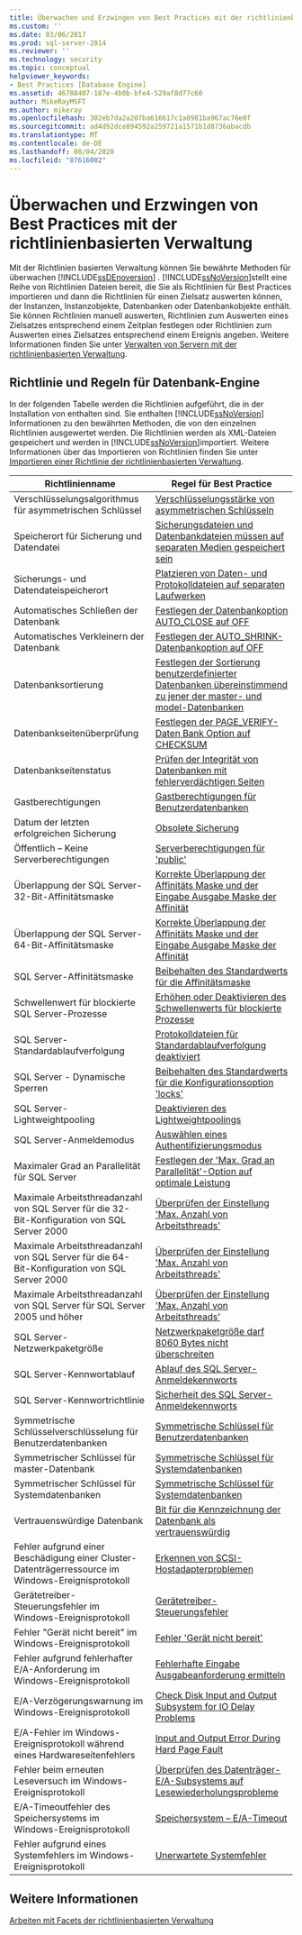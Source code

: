 ```yaml
---
title: Überwachen und Erzwingen von Best Practices mit der richtlinienbasierten Verwaltung | Microsoft-Dokumentation
ms.custom: ''
ms.date: 03/06/2017
ms.prod: sql-server-2014
ms.reviewer: ''
ms.technology: security
ms.topic: conceptual
helpviewer_keywords:
- Best Practices [Database Engine]
ms.assetid: 46788407-187e-4b0b-bfe4-529af8d77c60
author: MikeRayMSFT
ms.author: mikeray
ms.openlocfilehash: 302eb7da2a207ba616617c1a0981ba967ac76e0f
ms.sourcegitcommit: ad4d92dce894592a259721a1571b1d8736abacdb
ms.translationtype: MT
ms.contentlocale: de-DE
ms.lasthandoff: 08/04/2020
ms.locfileid: "87616002"
---
```

# <a name="monitor-and-enforce-best-practices-by-using-policy-based-management"></a>Überwachen und Erzwingen von Best Practices mit der richtlinienbasierten Verwaltung
  Mit der Richtlinien basierten Verwaltung können Sie bewährte Methoden für überwachen [!INCLUDE[ssDEnoversion](../../includes/ssdenoversion-md.md)] . [!INCLUDE[ssNoVersion](../../includes/ssnoversion-md.md)]stellt eine Reihe von Richtlinien Dateien bereit, die Sie als Richtlinien für Best Practices importieren und dann die Richtlinien für einen Zielsatz auswerten können, der Instanzen, Instanzobjekte, Datenbanken oder Datenbankobjekte enthält. Sie können Richtlinien manuell auswerten, Richtlinien zum Auswerten eines Zielsatzes entsprechend einem Zeitplan festlegen oder Richtlinien zum Auswerten eines Zielsatzes entsprechend einem Ereignis angeben. Weitere Informationen finden Sie unter [Verwalten von Servern mit der richtlinienbasierten Verwaltung](administer-servers-by-using-policy-based-management.md).  
  
## <a name="policy-and-rules-for-database-engine"></a>Richtlinie und Regeln für Datenbank-Engine  
 In der folgenden Tabelle werden die Richtlinien aufgeführt, die in der Installation von enthalten sind. Sie enthalten [!INCLUDE[ssNoVersion](../../includes/ssnoversion-md.md)] Informationen zu den bewährten Methoden, die von den einzelnen Richtlinien ausgewertet werden. Die Richtlinien werden als XML-Dateien gespeichert und werden in [!INCLUDE[ssNoVersion](../../includes/ssnoversion-md.md)]importiert. Weitere Informationen über das Importieren von Richtlinien finden Sie unter [Importieren einer Richtlinie der richtlinienbasierten Verwaltung](import-a-policy-based-management-policy.md).  
  
|Richtlinienname|Regel für Best Practice|  
|-----------------|------------------------|  
|Verschlüsselungsalgorithmus für asymmetrischen Schlüssel|[Verschlüsselungsstärke von asymmetrischen Schlüsseln](asymmetric-keys-encryption-strength.md)|  
|Speicherort für Sicherung und Datendatei|[Sicherungsdateien und Datenbankdateien müssen auf separaten Medien gespeichert sein](../../database-engine/backup-files-must-be-on-separate-devices-from-the-database-files.md)|  
|Sicherungs- und Datendateispeicherort|[Platzieren von Daten- und Protokolldateien auf separaten Laufwerken](place-data-and-log-files-on-separate-drives.md)|  
|Automatisches Schließen der Datenbank|[Festlegen der Datenbankoption AUTO_CLOSE auf OFF](set-the-auto-close-database-option-to-off.md)|  
|Automatisches Verkleinern der Datenbank|[Festlegen der AUTO_SHRINK-Datenbankoption auf OFF](set-the-auto-shrink-database-option-to-off.md)|  
|Datenbanksortierung|[Festlegen der Sortierung benutzerdefinierter Datenbanken übereinstimmend zu jener der master- und model-Datenbanken](../../database-engine/set-collation-user-defined-databases-match-master-model-databases.md)|  
|Datenbankseitenüberprüfung|[Festlegen der PAGE_VERIFY-Daten Bank Option auf CHECKSUM](set-the-page-verify-database-option-to-checksum.md)|  
|Datenbankseitenstatus|[Prüfen der Integrität von Datenbanken mit fehlerverdächtigen Seiten](check-integrity-of-database-with-suspect-pages.md)|  
|Gastberechtigungen|[Gastberechtigungen für Benutzerdatenbanken](guest-permissions-on-user-databases.md)|  
|Datum der letzten erfolgreichen Sicherung|[Obsolete Sicherung](outdated-backup.md)|  
|Öffentlich – Keine Serverberechtigungen|[Serverberechtigungen für 'public'](server-public-permissions.md)|  
|Überlappung der SQL Server-32-Bit-Affinitätsmaske|[Korrekte Überlappung der Affinitäts Maske und der Eingabe Ausgabe Maske der Affinität](correct-affinity-mask-and-affinity-input-and-output-mask-overlap.md)|  
|Überlappung der SQL Server-64-Bit-Affinitätsmaske|[Korrekte Überlappung der Affinitäts Maske und der Eingabe Ausgabe Maske der Affinität](correct-affinity-mask-and-affinity-input-and-output-mask-overlap.md)|  
|SQL Server-Affinitätsmaske|[Beibehalten des Standardwerts für die Affinitätsmaske](keep-the-affinity-mask-default-value.md)|  
|Schwellenwert für blockierte SQL Server-Prozesse|[Erhöhen oder Deaktivieren des Schwellenwerts für blockierte Prozesse](increase-or-disable-blocked-process-threshold.md)|  
|SQL Server-Standardablaufverfolgung|[Protokolldateien für Standardablaufverfolgung deaktiviert](default-trace-log-files-disabled.md)|  
|SQL Server - Dynamische Sperren|[Beibehalten des Standardwerts für die Konfigurationsoption 'locks'](keep-the-locks-configuration-option-default-value.md)|  
|SQL Server-Lightweightpooling|[Deaktivieren des Lightweightpoolings](disable-lightweight-pooling.md)|  
|SQL Server-Anmeldemodus|[Auswählen eines Authentifizierungsmodus](../security/choose-an-authentication-mode.md)|  
|Maximaler Grad an Parallelität für SQL Server|[Festlegen der 'Max. Grad an Parallelität'-Option auf optimale Leistung](set-the-max-degree-of-parallelism-option-for-optimal-performance.md)|  
|Maximale Arbeitsthreadanzahl von SQL Server für die 32-Bit-Konfiguration von SQL Server 2000|[Überprüfen der Einstellung 'Max. Anzahl von Arbeitsthreads'](verify-max-worker-threads-setting.md)|  
|Maximale Arbeitsthreadanzahl von SQL Server für die 64-Bit-Konfiguration von SQL Server 2000|[Überprüfen der Einstellung 'Max. Anzahl von Arbeitsthreads'](verify-max-worker-threads-setting.md)|  
|Maximale Arbeitsthreadanzahl von SQL Server für SQL Server 2005 und höher|[Überprüfen der Einstellung 'Max. Anzahl von Arbeitsthreads'](verify-max-worker-threads-setting.md)|  
|SQL Server-Netzwerkpaketgröße|[Netzwerkpaketgröße darf 8060 Bytes nicht überschreiten](network-packet-size-should-not-exceed-8060-bytes.md)|  
|SQL Server-Kennwortablauf|[Ablauf des SQL Server-Anmeldekennworts](sql-server-login-password-expiration.md)|  
|SQL Server-Kennwortrichtlinie|[Sicherheit des SQL Server-Anmeldekennworts](sql-server-login-password-strength.md)|  
|Symmetrische Schlüsselverschlüsselung für Benutzerdatenbanken|[Symmetrische Schlüssel für Benutzerdatenbanken](symmetric-keys-on-user-databases.md)|  
|Symmetrischer Schlüssel für master-Datenbank|[Symmetrische Schlüssel für Systemdatenbanken](symmetric-keys-on-system-databases.md)|  
|Symmetrischer Schlüssel für Systemdatenbanken|[Symmetrische Schlüssel für Systemdatenbanken](symmetric-keys-on-system-databases.md)|  
|Vertrauenswürdige Datenbank|[Bit für die Kennzeichnung der Datenbank als vertrauenswürdig](trustworthy-bit.md)|  
|Fehler aufgrund einer Beschädigung einer Cluster-Datenträgerressource im Windows-Ereignisprotokoll|[Erkennen von SCSI-Hostadapterproblemen](detect-scsi-host-adapter-issues.md)|  
|Gerätetreiber-Steuerungsfehler im Windows-Ereignisprotokoll|[Gerätetreiber-Steuerungsfehler](device-driver-control-error.md)|  
|Fehler "Gerät nicht bereit" im Windows-Ereignisprotokoll|[Fehler 'Gerät nicht bereit'](device-not-ready-error.md)|  
|Fehler aufgrund fehlerhafter E/A-Anforderung im Windows-Ereignisprotokoll|[Fehlerhafte Eingabe Ausgabeanforderung ermitteln](detect-failed-input-and-output-requests.md)|  
|E/A-Verzögerungswarnung im Windows-Ereignisprotokoll|[Check Disk Input and Output Subsystem for IO Delay Problems](check-disk-input-and-output-subsystem-for-io-delay-problems.md)|  
|E/A-Fehler im Windows-Ereignisprotokoll während eines Hardwareseitenfehlers|[Input and Output Error During Hard Page Fault](input-and-output-error-during-hard-page-fault.md)|  
|Fehler beim erneuten Leseversuch im Windows-Ereignisprotokoll|[Überprüfen des Datenträger-E/A-Subsystems auf Lesewiederholungsprobleme](check-disk-input-output-subsystem-for-read-retry-problems.md)|  
|E/A-Timeoutfehler des Speichersystems im Windows-Ereignisprotokoll|[Speichersystem – E/A-Timeout](storage-system-input-output-time-out.md)|  
|Fehler aufgrund eines Systemfehlers im Windows-Ereignisprotokoll|[Unerwartete Systemfehler](unexpected-system-failures.md)|  
  
## <a name="see-also"></a>Weitere Informationen  
 [Arbeiten mit Facets der richtlinienbasierten Verwaltung](working-with-policy-based-management-facets.md)  
  
  
